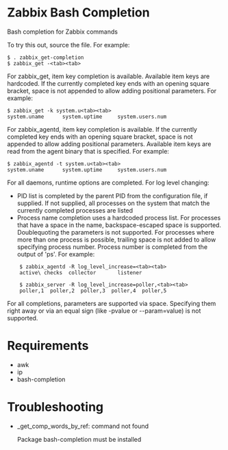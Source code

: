 Zabbix Bash Completion
======================

Bash completion for Zabbix commands

To try this out, source the file. For example:

    $ . zabbix_get-completion
    $ zabbix_get -<tab><tab>

For zabbix_get, item key completion is available. Available item keys are hardcoded. If the currently completed key ends
 with an opening square bracket, space is not appended to allow adding positional parameters. For example:

    $ zabbix_get -k system.u<tab><tab>
    system.uname      system.uptime     system.users.num

For zabbix_agentd, item key completion is available. If the currently completed key ends with an opening square bracket,
 space is not appended to allow adding positional parameters. Available item keys are read from the agent binary that is
 specified. For example:

    $ zabbix_agentd -t system.u<tab><tab>
    system.uname      system.uptime     system.users.num

For all daemons, runtime options are completed. For log level changing:
* PID list is completed by the parent PID from the configuration file, if supplied. If not supplied, all processes on
 the system that match the currently completed processes are listed
* Process name completion uses a hardcoded process list. For processes that have a space in the name, backspace-escaped
 space is supported. Doublequoting the parameters is not supported. For processes where more than one process is
 possible, trailing space is not added to allow specifying process number. Process number is completed from the output
 of 'ps'.
 For example:

```
    $ zabbix_agentd -R log_level_increase=<tab><tab>
    active\ checks  collector       listener

    $ zabbix_server -R log_level_increase=poller,<tab><tab>
    poller,1  poller,2  poller,3  poller,4  poller,5
```

For all completions, parameters are supported via space. Specifying them right away or via an equal sign (like -pvalue
 or --param=value) is not supported.

# Requirements

* awk
* ip
* bash-completion

# Troubleshooting

* _get_comp_words_by_ref: command not found

  Package bash-completion must be installed
